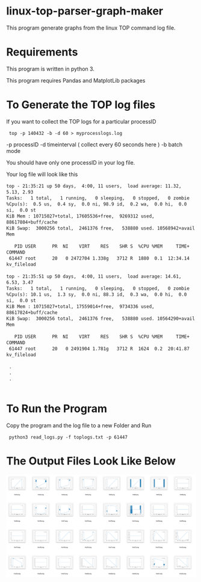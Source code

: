 # linux-top-parser-graph-maker

This program generate graphs from the linux TOP command log file. 

 # Requirements 
 
This program is written in python 3. 

This program requires Pandas and MatplotLib packages 


 # To Generate the TOP log files
If you want to collect the TOP logs for a particular processID 

```
 top -p 140432 -b -d 60 > myprocesslogs.log
```
 
 -p processID -d timeinterval ( collect every 60 seconds here ) -b batch mode
 
 You should have only one processID in your log file.
 
 Your log file will look like this 

```
top - 21:35:21 up 50 days,  4:00, 11 users,  load average: 11.32, 5.13, 2.93
Tasks:   1 total,   1 running,   0 sleeping,   0 stopped,   0 zombie
%Cpu(s):  0.5 us,  0.4 sy,  0.0 ni, 98.9 id,  0.2 wa,  0.0 hi,  0.0 si,  0.0 st
KiB Mem : 10715027+total, 17605536+free,  9269312 used, 88617804+buff/cache
KiB Swap:  3000256 total,  2461376 free,   538880 used. 10568942+avail Mem 

   PID USER      PR  NI    VIRT    RES    SHR S  %CPU %MEM     TIME+ COMMAND
 61447 root      20   0 2472704 1.338g   3712 R  1880  0.1  12:34.14 kv_fileload

top - 21:35:51 up 50 days,  4:00, 11 users,  load average: 14.61, 6.53, 3.47
Tasks:   1 total,   1 running,   0 sleeping,   0 stopped,   0 zombie
%Cpu(s): 10.1 us,  1.3 sy,  0.0 ni, 88.3 id,  0.3 wa,  0.0 hi,  0.0 si,  0.0 st
KiB Mem : 10715027+total, 17559014+free,  9734336 used, 88617824+buff/cache
KiB Swap:  3000256 total,  2461376 free,   538880 used. 10564290+avail Mem 

   PID USER      PR  NI    VIRT    RES    SHR S  %CPU %MEM     TIME+ COMMAND
 61447 root      20   0 2491904 1.781g   3712 R  1624  0.2  20:41.87 kv_fileload
 
 .
 .
 .
 
 ```
 
 # To Run the Program
 
 Copy the program and the log file to a new Folder and Run 
 
 ```
  python3 read_logs.py -f toplogs.txt -p 61447
 ```
 # The Output Files Look Like Below 
 
 ![Alt text](https://github.com/kaushikvelusamy/linux-top-parser-graph-maker/blob/master/output.png)
